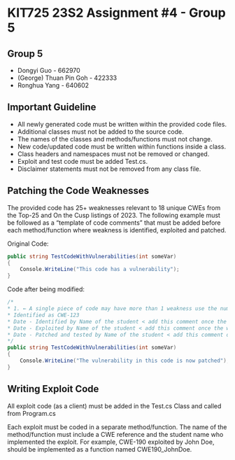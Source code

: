 ﻿# KIT725 23S2 Assignment \#4 - Group 5

## Group 5

* Dongyi Guo - 662970
* (George) Thuan Pin Goh - 422333
* Ronghua Yang - 640602

## Important Guideline

* All newly generated code must be written
within the provided code files.
* Additional classes must not be added to the source code.
* The names of the classes and methods/functions must not change.
* New code/updated code must be written within functions inside a class.
* Class headers and namespaces must not be removed or changed.
* Exploit and test code must be added Test.cs.
* Disclaimer statements must not be removed from any class file.

## Patching the Code Weaknesses

The provided code has 25+ weaknesses relevant to 18 unique CWEs from the Top-25 and On the Cusp listings of 2023. The following example must be followed as a “template of code comments” that must be added before each method/function where weakness is identified, exploited and patched.

Original Code:

```csharp
public string TestCodeWithVulnerabilities(int someVar)
{
	Console.WriteLine("This code has a vulnerability");
}
```

Code after being modified:

```csharp
/*
* 1. ← A single piece of code may have more than 1 weakness use the number to identify them individually
* Identified as CWE-123
* Date - Identified by Name of the student < add this comment once the weakness is identified
* Date - Exploited by Name of the student < add this comment once the weakness is exploited
* Date - Patched and tested by Name of the student < add this comment once the weakness is patched and tested
*/
public string TestCodeWithVulnerabilities(int someVar)
{
	Console.WriteLine("The vulnerability in this code is now patched");
}
```

## Writing Exploit Code

All exploit code (as a client) must be added in the Test.cs Class and called from Program.cs

Each exploit must be coded in a separate method/function. The name of the method/function must include a CWE reference and the student name who implemented the exploit. For example, CWE-190 exploited by John Doe, should be implemented as a function named CWE190_JohnDoe.
